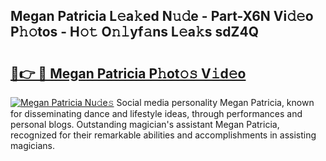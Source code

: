 ## Megan Patricia L𝚎a𝚔ed N𝚞𝚍e - Part-X6N Vi𝚍𝚎o P𝚑𝚘tos - H𝚘𝚝 O𝚗𝚕yf𝚊ns L𝚎a𝚔s sdZ4Q

# <h2><a href="http://kf6bvt.oniu.top/?m=Megan+Patricia">🔗👉 🔴 Megan Patricia P𝚑ot𝚘𝚜 V𝚒d𝚎o</a></h2>

[![Megan Patricia Nu𝚍e𝚜](https://i.imgur.com/0qMVB7G.gif)](http://kf6bvt.oniu.top/?m=Megan+Patricia)
Social media personality Megan Patricia, known for disseminating dance and lifestyle ideas, through performances and personal blogs. Outstanding magician's assistant Megan Patricia, recognized for their remarkable abilities and accomplishments in assisting magicians.  
